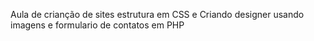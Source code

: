 Aula de crianção de sites 
estrutura em CSS e Criando designer usando imagens 
e formulario de contatos em PHP
